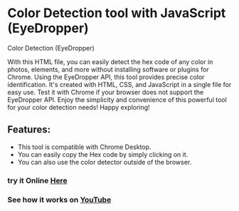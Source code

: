 # Color Detection tool with JavaScript (EyeDropper)
Color Detection (EyeDropper)

With this HTML file, you can easily detect the hex code of any color in photos, elements, and more without installing software or plugins for Chrome. Using the EyeDropper API, this tool provides precise color identification. It's created with HTML, CSS, and JavaScript in a single file for easy use. Test it with Chrome if your browser does not support the EyeDropper API. Enjoy the simplicity and convenience of this powerful tool for your color detection needs! Happy exploring!

<h2>Features:</h2>
<ul>
    <li>This tool is compatible with Chrome Desktop.</li>
    <li>You can easily copy the Hex code by simply clicking on it.</li>
    <li>You can also use the color detector outside of the browser.</li>
</ul>

<h3>try it Online <a href="https://shafiei.dev/eyedropper">Here</a></h3>
<h3>See how it works on <a href="https://youtu.be/lFJCcO1e-50">YouTube</a></h3>
